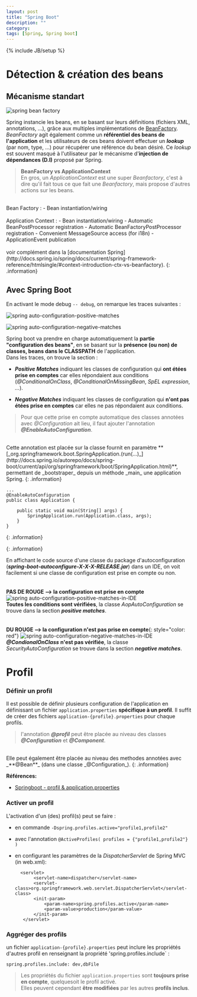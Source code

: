 ```yaml
---
layout: post
title: "Spring Boot"
description: ""
category: 
tags: [Spring, Spring boot]
---
```

{% include JB/setup %}

# Détection & création des beans

## Mécanisme standart

![spring bean factory](/assets/images/spring/spring_bean_factory.png)

Spring instancie les beans, en se basant sur leurs définitions (fichiers XML, annotations, ...), grâce aux multiples implémentations de [BeanFactory](http://docs.spring.io/spring-framework/docs/current/javadoc-api/org/springframework/beans/factory/BeanFactory.html).  
_BeanFactory_ agit également comme un **référentiel des beans de l'application** et les utilisateurs de ces beans doivent effectuer un _**lookup**_ (par nom, type, ...) pour récupérer une référence du bean désiré. Ce _lookup_ est souvent masqué à l'utilisateur par le mécanisme d'**injection de dépendances (D.I)** proposé par Spring.

> **BeanFactory vs ApplicationContext**  
En gros, un _ApplicationContext_ est une super _Beanfactory_, c'est à dire qu'il fait tous ce que fait une _Beanfactory_, mais propose d'autres actions sur les beans.  
<br>
Bean Factory :  
  - Bean instantiation/wiring
<br>
<br>
Application Context :  
  - Bean instantiation/wiring  
  - Automatic BeanPostProcessor registration  
  - Automatic BeanFactoryPostProcessor registration  
  - Convenient MessageSource access (for i18n)  
  - ApplicationEvent publication
<br>
<br>
voir complément dans la [documentation Spring](http://docs.spring.io/spring/docs/current/spring-framework-reference/htmlsingle/#context-introduction-ctx-vs-beanfactory).
{: .information}

## Avec Spring Boot
En activant le mode debug `-- debug`, on remarque les traces suivantes :

![spring auto-configuration-positive-matches](/assets/images/spring/spring-auto-configarution-positive-matches.png)

![spring auto-configuration-negative-matches](/assets/images/spring/spring-auto-configarution-negative-matches.png)


Spring boot va prendre en charge automatiquement la **partie "configuration des beans"**, en se basant sur la **présence (ou non) de classes, beans dans le CLASSPATH** de l'application.  
Dans les traces, on trouve la section :

  - _**Positive Matches**_ indiquant les classes de configuration qui **ont étées prise en comptes** car elles répondaient aux conditions (_@ConditionalOnClass_, _@ConditionalOnMissingBean_, _SpEL expression_, _..._).

  - _**Negative Matches**_ indiquant les classes de configuration qui **n'ont pas étées prise en comptes** car elles ne pas répondaient aux conditions.

>Pour que cette prise en compte automatique des classes annotées avec _@Configuration_ ait lieu, il faut ajouter l'annotation _**@EnableAutoConfiguration**_.   
<br> 
Cette annotation est placée sur la classe fournit en paramètre **[_org.springframework.boot.SpringApplication.(run(...)_](http://docs.spring.io/autorepo/docs/spring-boot/current/api/org/springframework/boot/SpringApplication.html)**,  permettant de _bootstraper_ depuis un méthode _main_ une application Spring.
{: .information}

	...
	@EnableAutoConfiguration
	public class Application {

	    public static void main(String[] args) {
	        SpringApplication.run(Application.class, args);
	    }
	}
{: .information}
>
{: .information}

En affichant le code source d'une classe du package d'autoconfiguration (_**spring-boot-autoconfigure-X-X-X-RELEASE.jar**_) dans un IDE,  on voit facilement si une classe de configuration est prise en compte ou non.  
<br>
<br>
**PAS DE ROUGE --> la configuration est prise en compte**![spring auto-configuration-positive-matches-in-IDE](/assets/images/spring/spring-auto-configarution-positive-matches-in-IDE.png)  
**Toutes les conditions sont vérifiées**, la classe _AopAutoConfiguration_ se trouve dans la section _**positive matches**_.  
<br>
<br>
**DU ROUGE --> la configuration n'est pas prise en compte**{: style="color: red"} 
![spring auto-configuration-negative-matches-in-IDE](/assets/images/spring/spring-auto-configarution-negative-matches-in-IDE.png)    
_**@CondionalOnClass**_ **n'est pas vérifiée**, la classe _SecurityAutoConfiguration_ se trouve dans la section _**negative matches**_.

# Profil

### Définir un profil

Il est possible de définir plusieurs configuration de l'application en définissant un fichier `application.properties` **spécifique à un profil**. Il suffit de créer des fichiers `application-{profile}.properties` pour chaque profils.

>l'annotation _**@profil**_ peut être placée au niveau des classes _**@Configuration**_ et _**@Component**_.  
<br>
Elle peut également être placée au niveau des methodes annotées avec _**@Bean**_ (dans une classe _@Configuration_).
{: .information}

**Références:**  
  - [Springboot - profil & application.properties](http://docs.spring.io/spring-boot/docs/1.1.8.RELEASE/reference/htmlsingle/#boot-features-external-config-profile-specific-properties)


### Activer un profil

L'activation d'un (des) profil(s) peut se faire :

  - en commande `-Dspring.profiles.active="profile1,profile2"`

  - avec l'annotation `@ActiveProfiles( profiles = {"profile1,profile2"} )`

 - en configurant les paramètres de la _DispatcherServlet_ de Spring MVC  (in web.xml):
 
		 <servlet>
		      <servlet-name>dispatcher</servlet-name>
		      <servlet-class>org.springframework.web.servlet.DispatcherServlet</servlet-class>
		      <init-param>
		          <param-name>spring.profiles.active</param-name>
		          <param-value>production</param-value>
		      </init-param>
		  </servlet>
  


### Aggréger des profils

un fichier `application-{profile}.properties` peut inclure les propriétés d'autres profil en renseignant la propriété 'spring.profiles.include` :

    spring.profiles.include: dev,dbFile
   
    
>Les propriétés du fichier `application.properties` sont **toujours prise en compte**, quelquesoit le profil activé.  
Elles peuvent cependant **être modifiées** par les autres **profils inclus**.   
